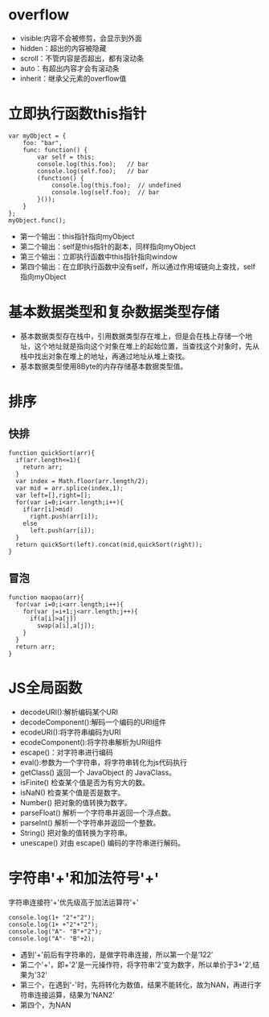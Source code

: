 # overflow
* visible:内容不会被修剪，会显示到外面
* hidden：超出的内容被隐藏
* scroll：不管内容是否超出，都有滚动条
* auto：有超出内容才会有滚动条
* inherit：继承父元素的overflow值

# 立即执行函数this指针
```
var myObject = {
    foo: "bar",
    func: function() {
        var self = this;
        console.log(this.foo);   // bar
        console.log(self.foo);   // bar
        (function() {
            console.log(this.foo);  // undefined
            console.log(self.foo);  // bar
        }());
    }
};
myObject.func();
```
* 第一个输出：this指针指向myObject
* 第二个输出：self是this指针的副本，同样指向myObject
* 第三个输出：立即执行函数中this指针指向window
* 第四个输出：在立即执行函数中没有self，所以通过作用域链向上查找，self指向myObject

# 基本数据类型和复杂数据类型存储
* 基本数据类型存在栈中，引用数据类型存在堆上，但是会在栈上存储一个地址，这个地址就是指向这个对象在堆上的起始位置，当查找这个对象时，先从栈中找出对象在堆上的地址，再通过地址从堆上查找。
* 基本数据类型使用8Byte的内存存储基本数据类型值。

# 排序 
## 快排
```
function quickSort(arr){
  if(arr.length<=1){
    return arr;
  }
  var index = Math.floor(arr.length/2);
  var mid = arr.splice(index,1);
  var left=[],right=[];
  for(var i=0;i<arr.length;i++){
    if(arr[i]>mid)
      right.push(arr[i]);
    else
      left.push(arr[i]);
  }
  return quickSort(left).concat(mid,quickSort(right));
}
```
## 冒泡
```
function maopao(arr){
  for(var i=0;i<arr.length;i++){
    for(var j=i+1;j<arr.length;j++){
      if(a[i]>a[j])
        swap(a[i],a[j]);
    }
  }
  return arr;
}
```
# JS全局函数
* decodeURI():解析编码某个URI
* decodeComponent():解码一个编码的URI组件
* ecodeURI():将字符串编码为URI
* ecodeComponent():将字符串解析为URI组件
* escape()：对字符串进行编码
* eval():参数为一个字符串，将字符串转化为js代码执行
* getClass()	返回一个 JavaObject 的 JavaClass。
* isFinite()	检查某个值是否为有穷大的数。
* isNaN()	检查某个值是否是数字。
* Number()	把对象的值转换为数字。
* parseFloat()	解析一个字符串并返回一个浮点数。
* parseInt()	解析一个字符串并返回一个整数。
* String()	把对象的值转换为字符串。
* unescape()	对由 escape() 编码的字符串进行解码。
# 字符串'+'和加法符号'+'
字符串连接符'+'优先级高于加法运算符'+'
```
console.log(1+ "2"+"2");
console.log(1+ +"2"+"2");
console.log("A"- "B"+"2");
console.log("A"- "B"+2);
```
* 遇到'+'前后有字符串的，是做字符串连接，所以第一个是‘122’
* 第二个'+'，即+'2'是一元操作符，将字符串'2'变为数字，所以单价于3+'2',结果为'32'
* 第三个，在遇到'-'时，先将转化为数值，结果不能转化，故为NAN，再进行字符串连接运算，结果为'NAN2'
* 第四个，为NAN

